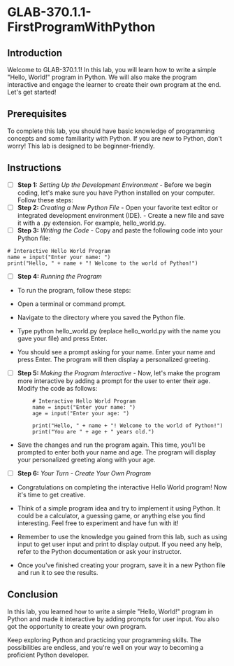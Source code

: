 # GLAB-370.1.1-FirstProgramWithPython

## Introduction
Welcome to GLAB-370.1.1! In this lab, you will learn how to write a simple "Hello, World!" program in Python. We will also make the program interactive and engage the learner to create their own program at the end. Let's get started!

## Prerequisites
To complete this lab, you should have basic knowledge of programming concepts and some familiarity with Python. If you are new to Python, don't worry! This lab is designed to be beginner-friendly.

## Instructions

- [ ] **Step 1:** _Setting Up the Development Environment_
      - Before we begin coding, let's make sure you have Python installed on your computer. Follow these steps:
- [ ] **Step 2:** _Creating a New Python File_
      - Open your favorite text editor or integrated development environment (IDE).
      - Create a new file and save it with a .py extension. For example, hello_world.py.
- [ ] **Step 3:** _Writing the Code_
      - Copy and paste the following code into your Python file:
 
 ```
# Interactive Hello World Program
name = input("Enter your name: ")
print("Hello, " + name + "! Welcome to the world of Python!")
 ```


- [ ] **Step 4:** _Running the Program_
- To run the program, follow these steps:

- Open a terminal or command prompt.
- Navigate to the directory where you saved the Python file.
- Type python hello_world.py (replace hello_world.py with the name you gave your file) and press Enter.
- You should see a prompt asking for your name. Enter your name and press Enter. The program will then display a personalized greeting.

- [ ] **Step 5:** _Making the Program Interactive_
      - Now, let's make the program more interactive by adding a prompt for the user to enter their age. Modify the code as follows:
        
```
        # Interactive Hello World Program
        name = input("Enter your name: ")
        age = input("Enter your age: ")

        print("Hello, " + name + "! Welcome to the world of Python!")
        print("You are " + age + " years old.")
```
- Save the changes and run the program again. This time, you'll be prompted to enter both your name and age. The program will display your personalized greeting along with your age.

- [ ] **Step 6:** _Your Turn - Create Your Own Program_
- Congratulations on completing the interactive Hello World program! Now it's time to get creative.

- Think of a simple program idea and try to implement it using Python. It could be a calculator, a guessing game, or anything else you find interesting. Feel free to experiment and have fun with it!

- Remember to use the knowledge you gained from this lab, such as using input to get user input and print to display output. If you need any help, refer to the Python documentation or ask your instructor.

- Once you've finished creating your program, save it in a new Python file and run it to see the results.

## Conclusion

In this lab, you learned how to write a simple "Hello, World!" program in Python and made it interactive by adding prompts for user input. You also got the opportunity to create your own program.

Keep exploring Python and practicing your programming skills. The possibilities are endless, and you're well on your way to becoming a proficient Python developer.
